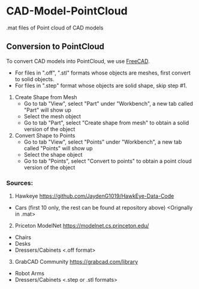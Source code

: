 # CAD-Model-PointCloud
.mat files of Point cloud of CAD models

## Conversion to PointCloud 
To convert CAD models into PointCloud, we use [FreeCAD](https://www.freecadweb.org/).
+ For files in ".off", ".stl" formats whose objects are meshes, first convert to solid objects.
+ For files in ".step" format whose objects are solid shape, skip step #1.


1. Create Shape from Mesh
    - Go to tab "View", select "Part" under "Workbench", a new tab called "Part" will show up
    - Select the mesh object 
    - Go to tab "Part", select "Create shape from mesh" to obtain a solid version of the object
2. Convert Shape to Points
    - Go to tab "View", select "Points" under "Workbench", a new tab called "Points" will show up
    - Select the shape object
    - Go to tab "Points", select "Convert to points" to obtain a point cloud version of the object


### Sources:
1. Hawkeye
https://github.com/JaydenG1019/HawkEye-Data-Code
- Cars (first 10 only, the rest can be found at repository above)
<Orignally in .mat>

2. Priceton ModelNet
https://modelnet.cs.princeton.edu/
- Chairs
- Desks
- Dressers/Cabinets
<.off format>

3. GrabCAD Community
https://grabcad.com/library
- Robot Arms
- Dressers/Cabinets
<.step or .stl formats>




